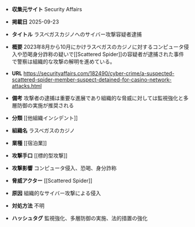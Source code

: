 - **収集元サイト**
Security Affairs

- **掲載日**
2025-09-23

- **タイトル**
ラスベガスカジノへのサイバー攻撃容疑者逮捕

- **概要**
2023年8月から10月にかけラスベガスのカジノに対するコンピュータ侵入や恐喝身分詐称の疑いで[[Scattered Spider]]の容疑者が逮捕された事件で警察は組織的な攻撃の解明を進めている。

- **URL**
https://securityaffairs.com/182490/cyber-crime/a-suspected-scattered-spider-member-suspect-detained-for-casino-network-attacks.html

- **備考**
攻撃者の逮捕は重要な進展であり組織的な脅威に対しては監視強化と多層防御の実施が推奨される

- **分類**
[[他組織インシデント]]

- **組織名**
ラスベガスのカジノ

- **業種**
[[宿泊業]]

- **攻撃手口**
[[標的型攻撃]]

- **攻撃影響**
コンピュータ侵入、恐喝、身分詐称

- **脅威アクター**
[[Scattered Spider]]

- **原因**
組織的なサイバー攻撃による侵入

- **対処方法**
不明

- **ハッシュタグ**
監視強化、多層防御の実施、法的措置の強化

